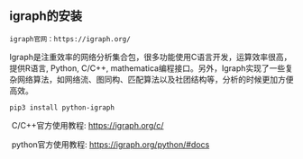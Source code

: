 

## igraph的安装

    igraph官网：https://igraph.org/

​    Igraph是注重效率的网络分析集合包，很多功能使用C语言开发，运算效率很高，提供R语言, Python, C/C++, mathematica编程接口。另外，Igraph实现了一些复杂网络算法，如网络流、图同构、匹配算法以及社团结构等，分析的时候更加方便高效。

```shell
pip3 install python-igraph
```

​    C/C++官方使用教程: https://igraph.org/c/

​    python官方使用教程: https://igraph.org/python/#docs

